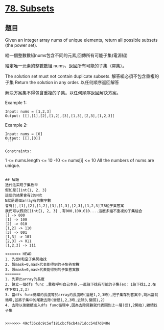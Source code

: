 # [78. Subsets](https://leetcode.com/problems/two-sum/)


## 題目

Given an integer array nums of unique elements, return all possible subsets (the power set).

給一個整數數組nums包含不同的元素,回傳所有可能子集(電源組)

給定唯一元素的整數數組 nums，返回所有可能的子集（冪集）。

The solution set must not contain duplicate subsets. 
解答組必須不包含重複的子集
Return the solution in any order.
以任何順序返回解答

解決方案集不得包含重複的子集。以任何順序返回解決方案。
 

Example 1:
```
Input: nums = [1,2,3]
Output: [[],[1],[2],[1,2],[3],[1,3],[2,3],[1,2,3]]
```

Example 2:
```
Input: nums = [0]
Output: [[],[0]]
 ```

Constraints:
```
1 <= nums.length <= 10
-10 <= nums[i] <= 10
All the numbers of nums are unique.
```

## 解題
迭代法实现子集枚举
假如是[]int{1, 2, 3} 
這個的結果會有2的N次
N就是這個array有的數字數
會有[],[1],[2],[1,2],[3],[1,3],[2,3],[1,2,3]共8組子集答案
我們可以假設[]int{1, 2, 3} ,有000,100,010....這麼多組不重複的子集組合
[] -> 000
[1] -> 100
[2] -> 010
[1,2] -> 110
[3] -> 001
[1,3] -> 101
[2,3] -> 011
[1,2,3] -> 111

<<<<<<< HEAD
1. 先從0和空子集開始找
2. 設mask=0,mask代表能得到的子集答案數
3. 設mask=0,mask代表能得到的子集答案數
=======
1. 先算出array的長度
2. 建立一個dfs func ,重複呼叫自己本身,一直往下找有可能的子集(ex: 1往下找1,2,在往下找1,2,3)
3. 當dfs func循環的長度等於array的長度時(當是1,2,3時),把子集存到答案中,跳出當前循環,並將子集中的尾數去除(當是1,2,3時,去除3,變回1,2)
4. 去除以後繼續進入dfs func循環中,因為去除尾數就代表回到上一層(從1,2開始),繼續找子集


>>>>>>> 49cf35cdc9c5ef181cbcf6cb4a71dcc54d7d040e



